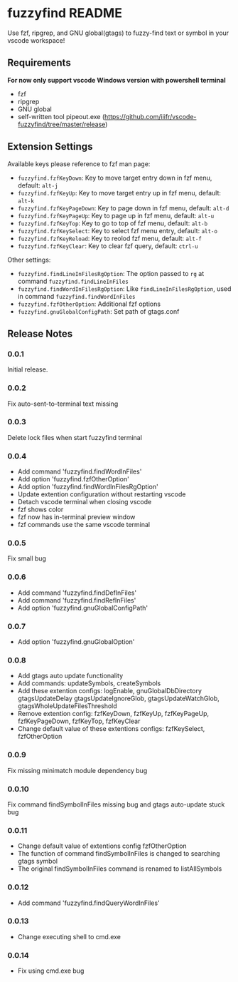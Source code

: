 # fuzzyfind README

Use fzf, ripgrep, and GNU global(gtags) to fuzzy-find text or symbol in your vscode workspace!

## Requirements

**For now only support vscode Windows version with powershell terminal**
* fzf
* ripgrep
* GNU global
* self-written tool pipeout.exe (https://github.com/iiifr/vscode-fuzzyfind/tree/master/release)

## Extension Settings

Available keys please reference to fzf man page:
* `fuzzyfind.fzfKeyDown`: Key to move target entry down in fzf menu, default: `alt-j`
* `fuzzyfind.fzfKeyUp`: Key to move target entry up in fzf menu, default: `alt-k`
* `fuzzyfind.fzfKeyPageDown`: Key to page down in fzf menu, default: `alt-d`
* `fuzzyfind.fzfKeyPageUp`: Key to page up in fzf menu, default: `alt-u`
* `fuzzyfind.fzfKeyTop`: Key to go to top of fzf menu, default: `alt-b`
* `fuzzyfind.fzfKeySelect`: Key to select fzf menu entry, default: `alt-o`
* `fuzzyfind.fzfKeyReload`: Key to reolod fzf menu, default: `alt-f`
* `fuzzyfind.fzfKeyClear`: Key to clear fzf query, default: `ctrl-u`

Other settings:
* `fuzzyfind.findLineInFilesRgOption`: The option passed to `rg` at command `fuzzyfind.findLineInFiles`
* `fuzzyfind.findWordInFilesRgOption`: Like `findLineInFilesRgOption`, used in command `fuzzyfind.findWordInFiles`
* `fuzzyfind.fzfOtherOption`: Additional fzf options
* `fuzzyfind.gnuGlobalConfigPath`: Set path of gtags.conf


## Release Notes

### 0.0.1

Initial release.

### 0.0.2

Fix auto-sent-to-terminal text missing

### 0.0.3

Delete lock files when start fuzzyfind terminal

### 0.0.4

* Add command 'fuzzyfind.findWordInFiles'
* Add option 'fuzzyfind.fzfOtherOption'
* Add option 'fuzzyfind.findWordInFilesRgOption'
* Update extention configuration without restarting vscode
* Detach vscode terminal when closing vscode
* fzf shows color
* fzf now has in-terminal preview window
* fzf commands use the same vscode terminal

### 0.0.5

Fix small bug

### 0.0.6

* Add command 'fuzzyfind.findDefInFiles'
* Add command 'fuzzyfind.findRefInFiles'
* Add option 'fuzzyfind.gnuGlobalConfigPath'

### 0.0.7

* Add option 'fuzzyfind.gnuGlobalOption'

### 0.0.8

* Add gtags auto update functionality
* Add commands: updateSymbols, createSymbols
* Add these extention configs: logEnable, gnuGlobalDbDirectory gtagsUpdateDelay gtagsUpdateIgnoreGlob, gtagsUpdateWatchGlob, gtagsWholeUpdateFilesThreshold
* Remove extention config: fzfKeyDown, fzfKeyUp, fzfKeyPageUp, fzfKeyPageDown, fzfKeyTop, fzfKeyClear
* Change default value of these extentions configs: fzfKeySelect, fzfOtherOption

### 0.0.9

Fix missing minimatch module dependency bug

### 0.0.10

Fix command findSymbolInFiles missing bug and gtags auto-update stuck bug

### 0.0.11

* Change default value of extentions config fzfOtherOption
* The function of command findSymbolInFiles is changed to searching gtags symbol
* The original findSymbolInFiles command is renamed to listAllSymbols

### 0.0.12

* Add command 'fuzzyfind.findQueryWordInFiles'

### 0.0.13

* Change executing shell to cmd.exe

### 0.0.14

* Fix using cmd.exe bug